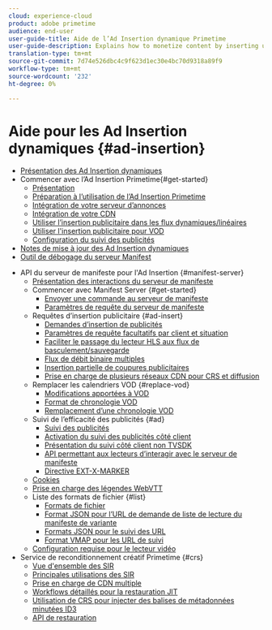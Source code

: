 ```yaml
---
cloud: experience-cloud
product: adobe primetime
audience: end-user
user-guide-title: Aide de l’Ad Insertion dynamique Primetime
user-guide-description: Explains how to monetize content by inserting user-targeted dynamic ads on the server and engage audience with personalized ads.
translation-type: tm+mt
source-git-commit: 7d74e526dbc4c9f623d1ec30e4bc70d9318a89f9
workflow-type: tm+mt
source-wordcount: '232'
ht-degree: 0%

---
```



# Aide pour les Ad Insertion dynamiques {#ad-insertion}

+ [Présentation des Ad Insertion dynamiques](home.md)
+ Commencer avec l’Ad Insertion Primetime{#get-started}
   + [Présentation](get-started-ptai.md)
   + [Préparation à l’utilisation de l’Ad Insertion Primetime](setup-ptai.md)
   + [Intégration de votre serveur d’annonces](integrate-ad-server.md)
   + [Intégration de votre CDN](integrate-cdn.md)
   + [Utiliser l’insertion publicitaire dans les flux dynamiques/linéaires](ad-insertion-live-linear-stream.md)
   + [Utiliser l&#39;insertion publicitaire pour VOD](ad-insertion-vod.md)
   + [Configuration du suivi des publicités](set-up-ad-tracking.md)
+ [Notes de mise à jour des Ad Insertion dynamiques](https://docs.adobe.com/content/help/en/primetime/release-notes/ptai/ptai-19x-release-notes.html)
+ [Outil de débogage du serveur Manifest](manifest-server-debugging-tool.md)

<!-- + [Server Side Ad Insertion debugging dashboard](ssai-debugging-dashboard.md)-->
+ API du serveur de manifeste pour l&#39;Ad Insertion {#manifest-server}
   + [Présentation des interactions du serveur de manifeste](msapi-topics/ms-overview.md)
   + Commencer avec Manifest Server {#get-started}
      + [Envoyer une commande au serveur de manifeste](msapi-topics/ms-getting-started/ms-sending-cmd.md)
      + [Paramètres de requête du serveur de manifeste](msapi-topics/ms-getting-started/ms-api-query-params.md)
   + Requêtes d’insertion publicitaire {#ad-insert}
      + [Demandes d’insertion de publicités](msapi-topics/ms-insert-ads/ms-ad-insert.md)
      + [Paramètres de requête facultatifs par client et situation](msapi-topics/ms-insert-ads/ms-api-query-param-situation.md)
      + [Faciliter le passage du lecteur HLS aux flux de basculement/sauvegarde](msapi-topics/ms-insert-ads/hls-switching-to-failover.md)
      + [Flux de débit binaire multiples](msapi-topics/ms-insert-ads/ms-api-mbr-streams.md)
      + [Insertion partielle de coupures publicitaires](msapi-topics/ms-insert-ads/partial-ad-break-insetion.md)
      + [Prise en charge de plusieurs réseaux CDN pour CRS et diffusion](msapi-topics/ms-insert-ads/ms-api-multi-cdns-for-crs.md)
   + Remplacer les calendriers VOD {#replace-vod}
      + [Modifications apportées à VOD](msapi-topics/ms-changes-vod-timeline/ms-replace-vod-timeline.md)
      + [Format de chronologie VOD](msapi-topics/ms-changes-vod-timeline/ms-api-timeline-format.md)
      + [Remplacement d’une chronologie VOD](msapi-topics/ms-changes-vod-timeline/t-ms-replace-vod-timeline.md)
   + Suivi de l’efficacité des publicités {#ad}
      + [Suivi des publicités](msapi-topics/ms-at-effectiveness/ms-at-overview.md)
      + [Activation du suivi des publicités côté client](msapi-topics/ms-at-effectiveness/ms-enable-client-side-ad-tracking.md)
      + [Présentation du suivi côté client non TVSDK](msapi-topics/ms-at-effectiveness/notvsdk-csat-overview.md)
      + [API permettant aux lecteurs d’interagir avec le serveur de manifeste](msapi-topics/ms-at-effectiveness/notvsdk-csat-ms-interface.md)
      + [Directive EXT-X-MARKER](msapi-topics/ms-at-effectiveness/ms-api-playlists.md)
   + [Cookies](msapi-topics/ms-cookies.md)
   + [Prise en charge des légendes WebVTT](msapi-topics/ms-webvtt-captions.md)
   + Liste des formats de fichier {#list}
      + [Formats de fichier](msapi-topics/ms-list-file-formats/ms-api-file-formats.md)
      + [Format JSON pour l’URL de demande de liste de lecture du manifeste de variante](msapi-topics/ms-list-file-formats/ms-json-m3u8.md)
      + [Formats JSON pour le suivi des URL](msapi-topics/ms-list-file-formats/notvsdk-csat-sidecar.md)
      + [Format VMAP pour les URL de suivi](msapi-topics/ms-list-file-formats/notvsdk-csat-vmap.md)
   + [Configuration requise pour le lecteur vidéo](msapi-topics/ms-player-req.md)
+ Service de reconditionnement créatif Primetime {#crs}
   + [Vue d&#39;ensemble des SIR](creative-repackaging-service/crs-overview.md)
   + [Principales utilisations des SIR](creative-repackaging-service/jit-async-hls-conv.md)
   + [Prise en charge de CDN multiple](creative-repackaging-service/multi-cdn-supportt.md)
   + [Workflows détaillés pour la restauration JIT](creative-repackaging-service/jit-repackage.md)
   + [Utilisation de CRS pour injecter des balises de métadonnées minutées ID3](creative-repackaging-service/inject-id3.md)
   + [API de restauration](creative-repackaging-service/api-repackage.md)
